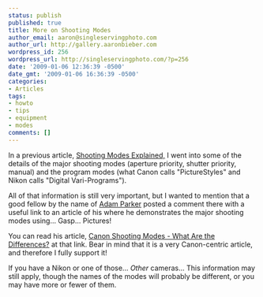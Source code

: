 ```yaml
---
status: publish
published: true
title: More on Shooting Modes
author_email: aaron@singleservingphoto.com
author_url: http://gallery.aaronbieber.com
wordpress_id: 256
wordpress_url: http://singleservingphoto.com/?p=256
date: '2009-01-06 12:36:39 -0500'
date_gmt: '2009-01-06 16:36:39 -0500'
categories:
- Articles
tags:
- howto
- tips
- equipment
- modes
comments: []
---
```

In a previous article, [Shooting Modes
Explained,](/articles/2007/05/29/be-a-control-freak-shooting-modes-explained/)
I went into some of the details of the major shooting modes (aperture
priority, shutter priority, manual) and the program modes (what Canon
calls "PictureStyles" and Nikon calls "Digital Vari-Programs").

All of that information is still very important, but I wanted to mention
that a good fellow by the name of [Adam
Parker](http://blogs.adamparkerphotography.com/blogs/) posted a comment
there with a useful link to an article of his where he demonstrates the
major shooting modes using... Gasp... Pictures!

You can read his article, [Canon Shooting Modes - What Are the
Differences?](http://blogs.adamparkerphotography.com/blog/Canon-Shooting-Modes-What-are-the-differences/29/)
at that link. Bear in mind that it is a very Canon-centric article, and
therefore I fully support it!

If you have a Nikon or one of those... _Other_ cameras... This
information may still apply, though the names of the modes will probably
be different, or you may have more or fewer of them.
